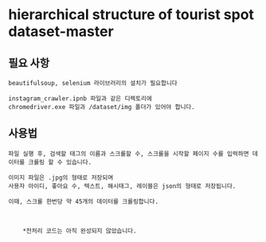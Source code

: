 # hierarchical structure of tourist spot dataset-master

## 필요 사항

	beautifulsoup, selenium 라이브러리의 설치가 필요합니다

	instagram_crawler.ipnb 파일과 같은 디렉토리에 
	chromedriver.exe 파일과 /dataset/img 폴더가 있어야 합니다.

## 사용법

	파일 실행 후, 검색할 태그의 이름과 스크롤할 수, 스크롤을 시작할 페이지 수를 입력하면 데이터를 크롤링 할 수 있습니다.

	이미지 파일은 .jpg의 형태로 저장되며
	사용자 아이디, 좋아요 수, 텍스트, 해시태그, 레이블은 json의 형태로 저장됩니다.

	이때, 스크롤 한번당 약 45개의 데이터를 크롤링합니다.



		*전처리 코드는 아직 완성되지 않았습니다.
